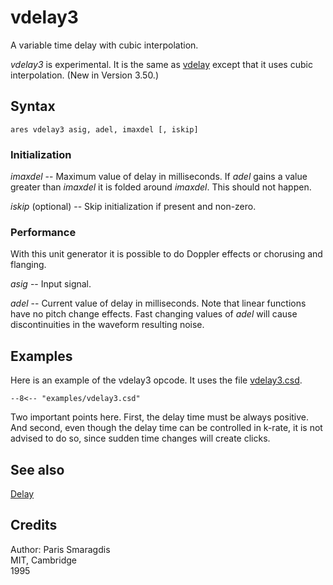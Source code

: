 <!--
id:vdelay3
category:Signal Modifiers:Delay
-->
# vdelay3
A variable time delay with cubic interpolation.

_vdelay3_ is experimental. It is the same as [vdelay](../../opcodes/vdelay) except that it uses cubic interpolation. (New in Version 3.50.)

## Syntax
``` csound-orc
ares vdelay3 asig, adel, imaxdel [, iskip]
```

### Initialization

_imaxdel_ -- Maximum value of delay in milliseconds. If _adel_ gains a value greater than _imaxdel_ it is folded around _imaxdel_. This should not happen.

_iskip_ (optional) -- Skip initialization if present and non-zero.

### Performance

With this unit generator it is possible to do Doppler effects or chorusing and flanging.

_asig_ -- Input signal.

_adel_ -- Current value of delay in milliseconds. Note that linear functions have no pitch change effects. Fast changing values of _adel_ will cause discontinuities in the waveform resulting noise.

## Examples

Here is an example of the vdelay3 opcode. It uses the file [vdelay3.csd](../../examples/vdelay3.csd).

``` csound-csd title="Example of the vdelay3 opcode." linenums="1"
--8<-- "examples/vdelay3.csd"
```

Two important points here. First, the delay time must be always positive. And second, even though the delay time can be controlled in k-rate, it is not advised to do so, since sudden time changes will create clicks.

## See also

[Delay](../../sigmod/delayops)

## Credits

Author: Paris Smaragdis<br>
MIT, Cambridge<br>
1995<br>
